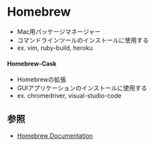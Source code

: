 # Homebrew
- Mac用パッケージマネージャー
- コマンドラインツールのインストールに使用する
- ex. vim, ruby-build, heroku

#### Homebrew-Cask
- Homebrewの拡張
- GUIアプリケーションのインストールに使用する
- ex. chromedriver, visual-studio-code

## 参照
- [Homebrew Documentation](https://docs.brew.sh/)
